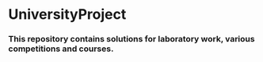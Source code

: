 # UniversityProject

### This repository contains solutions for laboratory work, various competitions and courses.
